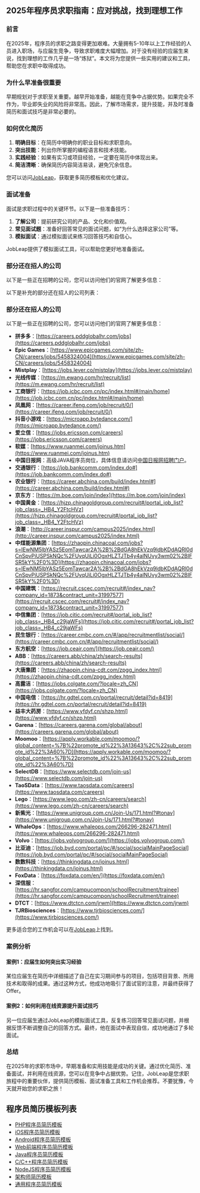 ## 2025年程序员求职指南：应对挑战，找到理想工作

### 前言

在2025年，程序员的求职之路变得更加艰难。大量拥有5-10年以上工作经验的人员进入职场，与应届生竞争，导致求职难度大幅增加。对于没有经验的应届生来说，找到理想的工作几乎是一场“炼狱”。本文将为您提供一些实用的建议和工具，帮助您在求职中取得成功。

### 为什么早准备很重要

早期规划对于求职至关重要。越早开始准备，越能在竞争中占据优势。如果完全不作为，毕业即失业的风险将非常高。因此，了解市场需求，提升技能，并及时准备简历和面试技巧是非常必要的。

### 如何优化简历

1. **明确目标**：在简历中明确你的职业目标和求职意向。
2. **突出技能**：列出你所掌握的编程语言和技术技能。
3. **实践经验**：如果有实习或项目经验，一定要在简历中体现出来。
4. **简洁清晰**：确保简历内容简洁易读，避免冗余信息。

您可以访问[JobLeap](https://www.jobleap.cn/)，获取更多简历模板和优化建议。

### 面试准备

面试是求职过程中的关键环节。以下是一些准备技巧：

1. **了解公司**：提前研究公司的产品、文化和价值观。
2. **常见面试题**：准备好回答常见的面试问题，如“为什么选择这家公司”等。
3. **模拟面试**：通过模拟面试来练习回答技巧和自信心。

JobLeap提供了模拟面试工具，可以帮助您更好地准备面试。

### 部分还在招人的公司

以下是一些正在招聘的公司，您可以访问他们的官网了解更多信息：

以下是补充的部分还在招人的公司列表：

### 部分还在招人的公司

以下是一些正在招聘的公司，您可以访问他们的官网了解更多信息：  
- **拼多多**：[https://careers.pddglobalhr.com/jobs](https://careers.pddglobalhr.com/jobs)  
- **Epic Games**：[https://www.epicgames.com/site/zh-CN/careers/jobs/5458324004](https://www.epicgames.com/site/zh-CN/careers/jobs/5458324004)  
- **Mistplay**：[https://jobs.lever.co/mistplay](https://jobs.lever.co/mistplay)  
- **光线传媒**：[https://m.ewang.com/hr/recruit/list](https://m.ewang.com/hr/recruit/list)  
- **工商银行**：[https://job.icbc.com.cn/pc/index.html#/main/home](https://job.icbc.com.cn/pc/index.html#/main/home)  
- **凤凰网**：[https://career.ifeng.com/job/recruit/0/](https://career.ifeng.com/job/recruit/0/)
- **抖音小游戏**：[https://microapp.bytedance.com/](https://microapp.bytedance.com/)
- **爱立信**：[https://jobs.ericsson.com/careers](https://jobs.ericsson.com/careers)
- **软媒**：[https://www.ruanmei.com/joinus.htm](https://www.ruanmei.com/joinus.htm)
- **中国日报网**：高级JAVA程序员岗位，具体信息请访问[中国日报网招聘门户](https://chinadailywebsite.zhiye.com)。
- **交通银行**：[https://job.bankcomm.com/index.do#](https://job.bankcomm.com/index.do#)
- **农业银行**：[https://career.abchina.com/build/index.html#](https://career.abchina.com/build/index.html#)
- **京东方**：[https://m.boe.com/join/index](https://m.boe.com/join/index)
- **中国黄金**：[https://hjzp.chinagoldgroup.com/recruit#/portal_job_list?job_class=_HB4_Y2FtcHVz](https://hjzp.chinagoldgroup.com/recruit#/portal_job_list?job_class=_HB4_Y2FtcHVz)
- **浪潮**：[http://career.inspur.com/campus2025/index.html](http://career.inspur.com/campus2025/index.html)
- **中煤能源集团**：[https://zhaopin.chinacoal.com/jobs?s=IEwNM5lbYASz5EomTawcar2A%2B%2BdGA8hEkVzq9ldbKDdAQRl0dCnSpvPiUSPSkNQc%2FUyqUiLi0OgxHLZTJTb4y4alNUvy3wm02%2BIFSR5kY%2F0%3D](https://zhaopin.chinacoal.com/jobs?s=IEwNM5lbYASz5EomTawcar2A%2B%2BdGA8hEkVzq9ldbKDdAQRl0dCnSpvPiUSPSkNQc%2FUyqUiLi0OgxHLZTJTb4y4alNUvy3wm02%2BIFSR5kY%2F0%3D)
- **中国建筑**：[https://recruit.cscec.com/recruit#/index_nav?company_id=1873&contract_unit=31997577](https://recruit.cscec.com/recruit#/index_nav?company_id=1873&contract_unit=31997577)
- **中信集团**：[https://job.citic.com/recruit#/portal_job_list?job_class=_HB4_c29jaWFs](https://job.citic.com/recruit#/portal_job_list?job_class=_HB4_c29jaWFs)
- **民生银行**：[https://career.cmbc.com.cn/#/app/recruitmentlist/social/](https://career.cmbc.com.cn/#/app/recruitmentlist/social/)
- **东方航空**：[https://job.ceair.com/](https://job.ceair.com/)
- **ABB**：[https://careers.abb/china/zh/search-results](https://careers.abb/china/zh/search-results)
- **大唐集团**：[https://zhaopin.china-cdt.com/zpgg_index.html](https://zhaopin.china-cdt.com/zpgg_index.html)
- **高露洁**：[https://jobs.colgate.com/?locale=zh_CN](https://jobs.colgate.com/?locale=zh_CN)
- **中国电信**：[https://hr.gdtel.com.cn/portal/recruit/detail?id=8419](https://hr.gdtel.com.cn/portal/recruit/detail?id=8419)
- **益丰大药房**：[https://www.yfdyf.cn/shzp.html](https://www.yfdyf.cn/shzp.html)
- **Garena**：[https://careers.garena.com/global/about](https://careers.garena.com/global/about)
- **Moomoo**：[https://apply.workable.com/moomoo/?global_content=%7B%22promote_id%22%3A13643%2C%22sub_promote_id%22%3A60%7D](https://apply.workable.com/moomoo/?global_content=%7B%22promote_id%22%3A13643%2C%22sub_promote_id%22%3A60%7D)
- **SelectDB**：[https://www.selectdb.com/join-us](https://www.selectdb.com/join-us)
- **TaoSData**：[https://www.taosdata.com/careers](https://www.taosdata.com/careers)
- **Lego**：[https://www.lego.com/zh-cn/careers/search](https://www.lego.com/zh-cn/careers/search)
- **新紫光**：[https://www.unigroup.com.cn/Join-Us/171.html?#tonav](https://www.unigroup.com.cn/Join-Us/171.html?#tonav)
- **WhaleOps**：[https://www.whaleops.com/266296-282471.html](https://www.whaleops.com/266296-282471.html)
- **Volvo**：[https://jobs.volvogroup.com/](https://jobs.volvogroup.com/)
- **比亚迪**：[https://job.byd.com/portal/pc/#/social/socialMainPageSocial](https://job.byd.com/portal/pc/#/social/socialMainPageSocial)
- **数数科技**：[https://thinkingdata.cn/joinus.html](https://thinkingdata.cn/joinus.html)
- **FoxData**：[https://foxdata.com/en/](https://foxdata.com/en/)
- **深信服**：[https://hr.sangfor.com/campucompon/schoolRecruitment/trainee](https://hr.sangfor.com/campucompon/schoolRecruitment/trainee)
- **DTCT**：[https://www.dtctcn.com/jrwm](https://www.dtctcn.com/jrwm)
- **TJRBiosciences**：[https://www.tjrbiosciences.com/](https://www.tjrbiosciences.com/)

更多适合您的工作机会可以在[JobLeap](https://www.jobleap.cn/)上找到。

### 案例分析

#### 案例1：应届生如何突出实习经验

某位应届生在简历中详细描述了自己在实习期间参与的项目，包括项目背景、所用技术和取得的成果。通过这种方式，他成功地吸引了面试官的注意，并最终获得了Offer。

#### 案例2：如何利用在线资源提升面试技巧

另一位应届生通过JobLeap的模拟面试工具，反复练习回答常见面试问题，并根据反馈不断调整自己的回答方式。最终，他在面试中表现自信，成功地通过了多轮面试。

### 总结

在2025年的求职市场中，早期准备和实用技能是成功的关键。通过优化简历、准备面试，并利用在线资源，您可以在竞争中占据优势。记住，JobLeap是您求职旅程中的重要伙伴，提供简历模板、面试准备工具和工作机会推荐。不要犹豫，今天就开始您的求职之旅！

## 程序员简历模板列表

- [PHP程序员简历模板](php.md)
- [iOS程序员简历模板](ios.md)
- [Android程序员简历模板](android.md)
- [Web前端程序员简历模板](web.md)
- [Java程序员简历模板](java.md)
- [C/C++程序员简历模板](c.md)
- [NodeJS程序员简历模板](node.md)
- [架构师简历模板](architect.md)
- [通用程序员简历模板](etc.md)
